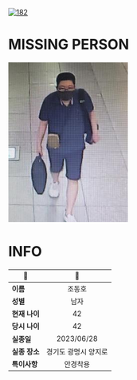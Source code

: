 [![182](https://img.shields.io/badge/%EC%8B%A4%EC%A2%85%EC%8B%A0%EA%B3%A0%EB%8A%94%20%EA%B5%AD%EB%B2%88%EC%97%86%EC%9D%B4-182-blue)](http://safe182.go.kr/index.do)

# MISSING PERSON

<img src="./missing_person.jpg">

# INFO

|🔑|💎|
|--|:--:|
|**이름**|조동호|
|**성별**|남자|
|**현재 나이**|42|
|**당시 나이**|42|
|**실종일**|2023/06/28|
|**실종 장소**|경기도 광명시 양지로 |
|**특이사항**|안경착용|
